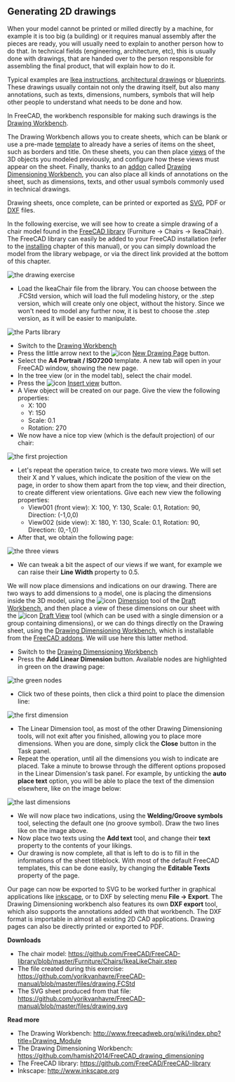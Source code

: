 ## Generating 2D drawings

When your model cannot be printed or milled directly by a machine, for example it is too big (a building) or it requires manual assembly after the pieces are ready, you will usually need to explain to another person how to do that. In technical fields (engineering, architecture, etc), this is usually done with drawings, that are handed over to the person responsible for assembling the final product, that will explain how to do it.

Typical examples are [Ikea instructions](http://www.ikea.com/ms/en_US/customer_service/assembly_instructions.html), [architectural drawings](https://en.wikipedia.org/wiki/Architectural_drawing) or [blueprints](https://en.wikipedia.org/wiki/Blueprint). These drawings usually contain not only the drawing itself, but also many annotations, such as texts, dimensions, numbers, symbols that will help other people to understand what needs to be done and how.

In FreeCAD, the workbench responsible for making such drawings is the [Drawing Workbench](http://www.freecadweb.org/wiki/index.php?title=Drawing_Module). 

The Drawing Workbench allows you to create sheets, which can be blank or use a pre-made [template](http://www.freecadweb.org/wiki/index.php?title=Drawing_templates) to already have a series of items on the sheet, such as borders and title. On these sheets, you can then place [views](http://www.freecadweb.org/wiki/index.php?title=Drawing_View) of the 3D objects you modeled previously, and configure how these views must appear on the sheet. Finally, thanks to an [addon](https://github.com/FreeCAD/FreeCAD-addons) called [Drawing Dimensioning Workbench](https://github.com/hamish2014/FreeCAD_drawing_dimensioning), you can also place all kinds of annotations on the sheet, such as dimensions, texts, and other usual symbols commonly used in technical drawings.

Drawing sheets, once complete, can be printed or exported as [SVG](https://en.wikipedia.org/wiki/Scalable_Vector_Graphics), PDF or [DXF](https://en.wikipedia.org/wiki/AutoCAD_DXF) files.

In the following exercise, we will see how to create a simple drawing of a chair model found in the [FreeCAD library](https://github.com/FreeCAD/FreeCAD-library) (Furniture -> Chairs -> IkeaChair). The FreeCAD library can easily be added to your FreeCAD installation (refer to the [installing](../discovering_freecad/installing.md#installing-additional-content) chapter of this manual), or you can simply download the model from the library webpage, or via the direct link provided at the bottom of this chapter.

![the drawing exercise](http://www.freecadweb.org/wiki/images/4/40/Exercise_drawing_01.jpg)

* Load the IkeaChair file from the library. You can choose between the .FCStd version, which will load the full modeling history, or the .step version, which will create only one object, without the history. Since we won't need to model any further now, it is best to choose the .step version, as it will be easier to manipulate.

![the Parts library](http://www.freecadweb.org/wiki/images/6/69/Parts_library.jpg)

* Switch to the [Drawing Workbench](http://www.freecadweb.org/wiki/index.php?title=Drawing_Module)
* Press the little arrow next to the ![icon](http://www.freecadweb.org/wiki/images/thumb/2/27/Drawing_Landscape_A3.png/16px-Drawing_Landscape_A3.png) [New Drawing Page](http://www.freecadweb.org/wiki/index.php?title=Drawing_Landscape_A3) button.
* Select the **A4 Portrait / ISO7200** template. A new tab will open in your FreeCAD window, showing the new page.
* In the tree view (or in the model tab), select the chair model.
* Press the ![icon](http://www.freecadweb.org/wiki/images/thumb/0/03/Drawing_View.png/16px-Drawing_View.png) [Insert view](http://www.freecadweb.org/wiki/index.php?title=Drawing_View) button.
* A View object will be created on our page. Give the view the following properties:
   * X: 100
   * Y: 150
   * Scale: 0.1
   * Rotation: 270
* We now have a nice top view (which is the default projection) of our chair:
 
![the first projection](http://www.freecadweb.org/wiki/images/c/cd/Exercise_drawing_02.jpg)

* Let's repeat the operation twice, to create two more views. We will set their X and Y values, which indicate the position of the view on the page, in order to show them apart from the top view, and their direction, to create different view orientations. Give each new view the following properties:
   * View001 (front view): X: 100, Y: 130, Scale: 0.1, Rotation: 90, Direction: (-1,0,0)
   * View002 (side view): X: 180, Y: 130, Scale: 0.1, Rotation: 90, Direction: (0,-1,0)
 * After that, we obtain the following page:
 
![the three views](http://www.freecadweb.org/wiki/images/7/79/Exercise_drawing_03.jpg)

* We can tweak a bit the aspect of our views if we want, for example we can raise their **Line Width** property to 0.5.

We will now place dimensions and indications on our drawing. There are two ways to add dimensions to a model, one is placing the dimensions inside the 3D model, using the ![icon](http://www.freecadweb.org/wiki/images/thumb/b/b0/Draft_Dimension.png/16px-Draft_Dimension.png) [Dimension](http://www.freecadweb.org/wiki/index.php?title=Draft_Dimension) tool of the [Draft Workbench](http://www.freecadweb.org/wiki/index.php?title=Draft_Module), and then place a view of these dimensions on our sheet with the ![icon](http://www.freecadweb.org/wiki/images/thumb/f/ff/Drawing_DraftView.png/16px-Drawing_DraftView.png) [Draft View](http://www.freecadweb.org/wiki/index.php?title=Drawing_DraftView) tool (which can be used with a single dimension or a group containing dimensions), or we can do things directly on the Drawing sheet, using the [Drawing Dimensioning Workbench](https://github.com/hamish2014/FreeCAD_drawing_dimensioning), which is installable from the [FreeCAD addons](https://github.com/FreeCAD/FreeCAD-addons). We will use here this latter method.

* Switch to the [Drawing Dimensioning Workbench](https://github.com/hamish2014/FreeCAD_drawing_dimensioning)
* Press the **Add Linear Dimension** button. Available nodes are highlighted in green on the drawing page:

![the green nodes](http://www.freecadweb.org/wiki/images/b/b3/Exercise_drawing_04.jpg)

* Click two of these points, then click a third point to place the dimension line:

![the first dimension](http://www.freecadweb.org/wiki/images/b/b7/Exercise_drawing_05.jpg)

* The Linear Dimension tool, as most of the other Drawing Dimensioning tools, will not exit after you finished, allowing you to place more dimensions. When you are done, simply click the **Close** button in the Task panel.
* Repeat the operation, until all the dimensions you wish to indicate are placed. Take a minute to browse through the different options proposed in the Linear Dimension's task panel. For example, by unticking the **auto place text** option, you will be able to place the text of the dimension elsewhere, like on the image below:

![the last dimensions](http://www.freecadweb.org/wiki/images/3/39/Exercise_drawing_06.jpg)

* We will now place two indications, using the **Welding/Groove symbols** tool, selecting the default one (no groove symbol). Draw the two lines like on the image above.
* Now place two texts using the **Add text** tool, and change their **text** property to the contents of your likings.
* Our drawing is now complete, all that is left to do is to fill in the informations of the sheet titleblock. With most of the default FreeCAD templates, this can be done easily, by changing the **Editable Texts** property of the page.

Our page can now be exported to SVG to be worked further in graphical applications like [inkscape](http://www.inkscape.org), or to DXF by selecting menu **File -> Export**. The Drawing Dimensioning workbench also features its own **DXF export** tool, which also supports the annotations added with that workbench. The DXF format is importable in almost all existing 2D CAD applications. Drawing pages can also be directly printed or exported to PDF.

**Downloads**

* The chair model: https://github.com/FreeCAD/FreeCAD-library/blob/master/Furniture/Chairs/IkeaLikeChair.step
* The file created during this exercise: https://github.com/yorikvanhavre/FreeCAD-manual/blob/master/files/drawing.FCStd
* The SVG sheet produced from that file: https://github.com/yorikvanhavre/FreeCAD-manual/blob/master/files/drawing.svg

**Read more**

* The Drawing Workbench: http://www.freecadweb.org/wiki/index.php?title=Drawing_Module
* The Drawing Dimensioning Workbench: https://github.com/hamish2014/FreeCAD_drawing_dimensioning
* The FreeCAD library: https://github.com/FreeCAD/FreeCAD-library
* Inkscape: http://www.inkscape.org
